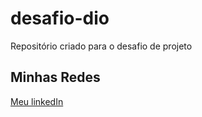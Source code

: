 # desafio-dio
Repositório criado para o desafio de projeto 

## Minhas Redes
[Meu linkedIn](https://www.linkedin.com/in/rsoliveiranet/)
